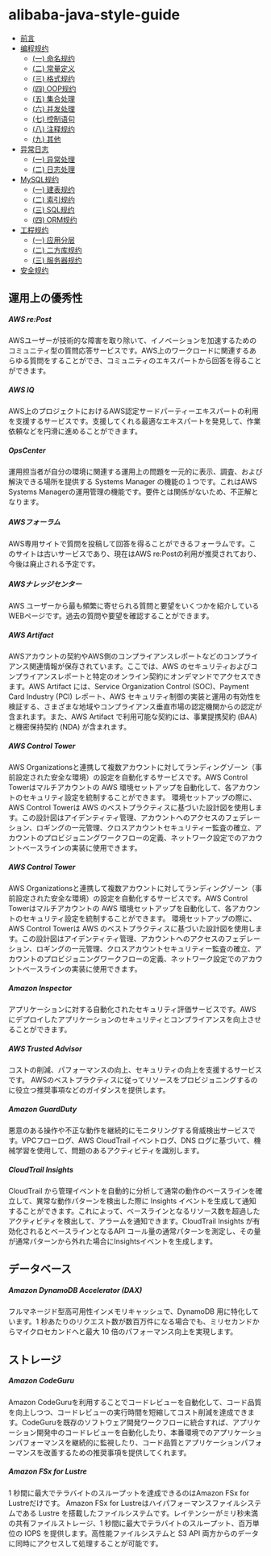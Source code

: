 # alibaba-java-style-guide
* [前言](README.md)
* [编程规约](c1/README.md)
    * [(一) 命名规约](c1/s1.md)
    * [(二) 常量定义](c1/s2.md)
    * [(三) 格式规约](c1/s3.md)
    * [(四) OOP规约](c1/s4.md)
    * [(五) 集合处理](c1/s5.md)
    * [(六) 并发处理](c1/s6.md)
    * [(七) 控制语句](c1/s7.md)
    * [(八) 注释规约](c1/s8.md)
    * [(九) 其他](c1/s9.md)
* [异常日志](c2/README.md)
    * [(一) 异常处理](c2/s1.md)
    * [(二) 日志处理](c2/s2.md)
* [MySQL规约](c3/README.md)
    * [(一) 建表规约](c3/s1.md)
    * [(二) 索引规约](c3/s2.md)
    * [(三) SQL规约](c3/s3.md)
    * [(四) ORM规约](c3/s4.md)
* [工程规约](c4/README.md)
    * [(一) 应用分层](c4/s1.md)
    * [(二) 二方库规约](c4/s2.md)
    * [(三) 服务器规约](c4/s3.md)
* [安全规约](c5/README.md)

## 運用上の優秀性
##### AWS re:Post

AWSユーザーが技術的な障害を取り除いて、イノベーションを加速するためのコミュニティ型の質問応答サービスです。AWS上のワークロードに関連するあらゆる質問をすることができ、コミュニティのエキスパートから回答を得ることができます。

##### AWS IQ

AWS上のプロジェクトにおけるAWS認定サードパーティーエキスパートの利用を支援するサービスです。支援してくれる最適なエキスパートを発見して、作業依頼などを円滑に進めることができます。

##### OpsCenter

運用担当者が自分の環境に関連する運用上の問題を一元的に表示、調査、および解決できる場所を提供する Systems Manager の機能の１つです。これはAWS Systems Managerの運用管理の機能です。要件とは関係がないため、不正解となります。

##### AWSフォーラム

AWS専用サイトで質問を投稿して回答を得ることができるフォーラムです。このサイトは古いサービスであり、現在はAWS re:Postの利用が推奨されており、今後は廃止される予定です。

##### AWSナレッジセンター

AWS ユーザーから最も頻繁に寄せられる質問と要望をいくつかを紹介しているWEBページです。過去の質問や要望を確認することができます。

##### AWS Artifact

AWSアカウントの契約やAWS側のコンプライアンスレポートなどのコンプライアンス関連情報が保存されています。ここでは、AWS のセキュリティおよびコンプライアンスレポートと特定のオンライン契約にオンデマンドでアクセスできます。AWS Artifact には、Service Organization Control (SOC)、Payment Card Industry (PCI) レポート、AWS セキュリティ制御の実装と運用の有効性を検証する、さまざまな地域やコンプライアンス垂直市場の認定機関からの認定が含まれます。また、AWS Artifact で利用可能な契約には、事業提携契約 (BAA) と機密保持契約 (NDA) が含まれます。

##### AWS Control Tower

AWS Organizationsと連携して複数アカウントに対してランディングゾーン（事前設定された安全な環境）の設定を自動化するサービスです。AWS Control Towerはマルチアカウントの AWS 環境セットアップを自動化して、各アカウントのセキュリティ設定を統制することができます。
環境セットアップの際に、AWS Control Towerは AWS のベストプラクティスに基づいた設計図を使用します。この設計図はアイデンティティ管理、アカウントへのアクセスのフェデレーション、ロギングの一元管理、クロスアカウントセキュリティー監査の確立、アカウントのプロビジョニングワークフローの定義、ネットワーク設定でのアカウントベースラインの実装に使用できます。

##### AWS Control Tower

AWS Organizationsと連携して複数アカウントに対してランディングゾーン（事前設定された安全な環境）の設定を自動化するサービスです。AWS Control Towerはマルチアカウントの AWS 環境セットアップを自動化して、各アカウントのセキュリティ設定を統制することができます。
環境セットアップの際に、AWS Control Towerは AWS のベストプラクティスに基づいた設計図を使用します。この設計図はアイデンティティ管理、アカウントへのアクセスのフェデレーション、ロギングの一元管理、クロスアカウントセキュリティー監査の確立、アカウントのプロビジョニングワークフローの定義、ネットワーク設定でのアカウントベースラインの実装に使用できます。

##### Amazon Inspector

アプリケーションに対する自動化されたセキュリティ評価サービスです。AWS にデプロイしたアプリケーションのセキュリティとコンプライアンスを向上させることができます。

##### AWS Trusted Advisor

コストの削減、パフォーマンスの向上、セキュリティの向上を支援するサービスです。 AWSのベストプラクティスに従ってリソースをプロビジョニングするのに役立つ推奨事項などのガイダンスを提供します。

##### Amazon GuardDuty

悪意のある操作や不正な動作を継続的にモニタリングする脅威検出サービスです。VPCフローログ、AWS CloudTrail イベントログ、DNS ログに基づいて、機械学習を使用して、問題のあるアクティビティを識別します。

##### CloudTrail Insights

CloudTrail から管理イベントを自動的に分析して通常の動作のベースラインを確立して、異常な動作パターンを検出した際に Insights イベントを生成して通知することができます。これによって、ベースラインとなるリソース数を超過したアクティビティを検出して、アラームを通知できます。CloudTrail Insights が有効化されるとベースラインとなるAPI コール量の通常パターンを測定し、その量が通常パターンから外れた場合にInsightsイベントを生成します。

## データベース
##### Amazon DynamoDB Accelerator (DAX) 
フルマネージド型高可用性インメモリキャッシュで、DynamoDB 用に特化しています。1 秒あたりのリクエスト数が数百万件になる場合でも、ミリセカンドからマイクロセカンドへと最大 10 倍のパフォーマンス向上を実現します。

## ストレージ
##### Amazon CodeGuru
Amazon CodeGuruを利用することでコードレビューを自動化して、コード品質を向上しつつ、コードレビューの実行時間を短縮してコスト削減を達成できます。CodeGuruを既存のソフトウェア開発ワークフローに統合すれば、アプリケーション開発中のコードレビューを自動化したり、本番環境でのアプリケーションパフォーマンスを継続的に監視したり、コード品質とアプリケーションパフォーマンスを改善するための推奨事項を提供してくれます。

##### Amazon FSx for Lustre
1 秒間に最大でテラバイトのスループットを達成できるのはAmazon FSx for Lustreだけです。 Amazon FSx for Lustreはハイパフォーマンスファイルシステムである Lustre を搭載したファイルシステムです。レイテンシーがミリ秒未満の共有ファイルストレージ、1 秒間に最大でテラバイトのスループット、百万単位の IOPS を提供します。高性能ファイルシステムと S3 API 両方からのデータに同時にアクセスして処理することが可能です。
